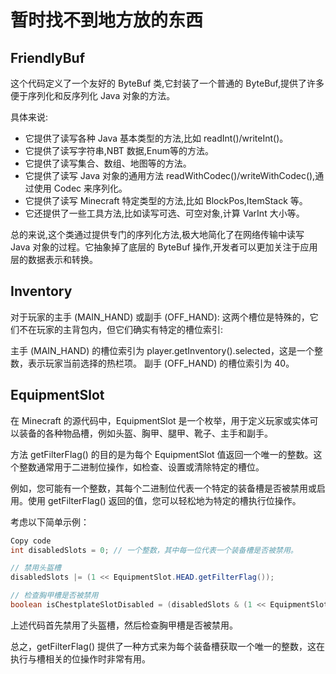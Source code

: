 ---
---

# 暂时找不到地方放的东西

## FriendlyBuf

这个代码定义了一个友好的 ByteBuf 类,它封装了一个普通的 ByteBuf,提供了许多便于序列化和反序列化 Java 对象的方法。

具体来说:

+ 它提供了读写各种 Java 基本类型的方法,比如 readInt()/writeInt()。
+ 它提供了读写字符串,NBT 数据,Enum等的方法。
+ 它提供了读写集合、数组、地图等的方法。
+ 它提供了读写 Java 对象的通用方法 readWithCodec()/writeWithCodec(),通过使用 Codec 来序列化。
+ 它提供了读写 Minecraft 特定类型的方法,比如 BlockPos,ItemStack 等。
+ 它还提供了一些工具方法,比如读写可选、可空对象,计算 VarInt 大小等。

总的来说,这个类通过提供专门的序列化方法,极大地简化了在网络传输中读写 Java 对象的过程。它抽象掉了底层的 ByteBuf 操作,开发者可以更加关注于应用层的数据表示和转换。

## Inventory

对于玩家的主手 (MAIN_HAND) 或副手 (OFF_HAND):
这两个槽位是特殊的，它们不在玩家的主背包内，但它们确实有特定的槽位索引:

主手 (MAIN_HAND) 的槽位索引为 player.getInventory().selected，这是一个整数，表示玩家当前选择的热栏项。
副手 (OFF_HAND) 的槽位索引为 40。

## EquipmentSlot

在 Minecraft 的源代码中，EquipmentSlot 是一个枚举，用于定义玩家或实体可以装备的各种物品槽，例如头盔、胸甲、腿甲、靴子、主手和副手。

方法 getFilterFlag() 的目的是为每个 EquipmentSlot 值返回一个唯一的整数。这个整数通常用于二进制位操作，如检查、设置或清除特定的槽位。

例如，您可能有一个整数，其每个二进制位代表一个特定的装备槽是否被禁用或启用。使用 getFilterFlag() 返回的值，您可以轻松地为特定的槽执行位操作。

考虑以下简单示例：

```java
Copy code
int disabledSlots = 0; // 一个整数，其中每一位代表一个装备槽是否被禁用。

// 禁用头盔槽
disabledSlots |= (1 << EquipmentSlot.HEAD.getFilterFlag());

// 检查胸甲槽是否被禁用
boolean isChestplateSlotDisabled = (disabledSlots & (1 << EquipmentSlot.CHEST.getFilterFlag())) != 0;
```

上述代码首先禁用了头盔槽，然后检查胸甲槽是否被禁用。

总之，getFilterFlag() 提供了一种方式来为每个装备槽获取一个唯一的整数，这在执行与槽相关的位操作时非常有用。
